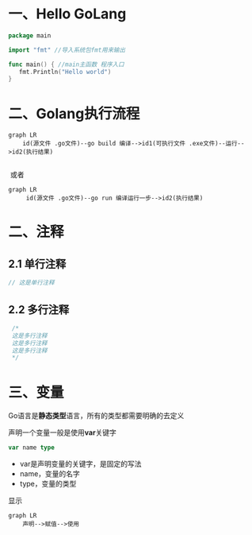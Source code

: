 # 一、Hello GoLang

```go
package main

import "fmt" //导入系统包fmt用来输出

func main() { //main主函数 程序入口
   fmt.Println("Hello world")
}
```

# 二、Golang执行流程

```mermaid
graph LR
    id(源文件 .go文件)--go build 编译-->id1(可执行文件 .exe文件)--运行-->id2(执行结果)
    

```

 或者

```mermaid
graph LR
     id(源文件 .go文件)--go run 编译运行一步-->id2(执行结果)
```

# 二、注释

## 2.1 单行注释

```go
// 这是单行注释
```

## 2.2 多行注释

```go
 /*
 这是多行注释
 这是多行注释
 这是多行注释
 */
```



# 三、变量

Go语言是**静态类型**语言，所有的类型都需要明确的去定义

声明一个变量一般是使用**var**关键字

```go
var name type
```

* var是声明变量的关键字，是固定的写法
* name，变量的名字
* type，变量的类型











显示

```mermaid
graph LR
    声明-->赋值-->使用
```


